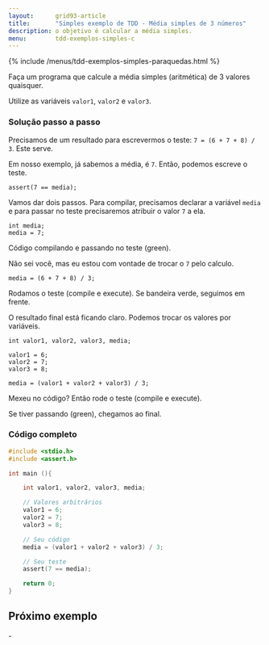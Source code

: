 ```yaml
---
layout:      grid93-article
title:       "Simples exemplo de TDD - Média simples de 3 números"
description: o objetivo é calcular a média simples.
menu:        tdd-exemplos-simples-c
---
```


{% include /menus/tdd-exemplos-simples-paraquedas.html %}

Faça um programa que calcule a média simples (aritmética) de 3 valores quaisquer.

Utilize as variáveis `valor1`, `valor2` e `valor3`.



### Solução passo a passo

Precisamos de um resultado para escrevermos o teste: `7 = (6 + 7 + 8) / 3`. Este serve.

Em nosso exemplo, já sabemos a média, é `7`. Então, podemos escreve o teste.

	assert(7 == media);

Vamos dar dois passos. Para compilar, precisamos declarar a variável `media` e para passar no teste precisaremos atribuir
o valor `7` a ela.

    int media;
    media = 7;

Código compilando e passando no teste (green).

Não sei você, mas eu estou com vontade de trocar o `7` pelo calculo.

    media = (6 + 7 + 8) / 3;

Rodamos o teste (compile e execute). Se bandeira verde, seguimos em frente.

O resultado final está ficando claro. Podemos trocar os valores por variáveis.

	int valor1, valor2, valor3, media;

	valor1 = 6;
	valor2 = 7;
	valor3 = 8;
    
    media = (valor1 + valor2 + valor3) / 3;

Mexeu no código? Então rode o teste (compile e execute).
    
Se tiver passando (green), chegamos ao final.


### Código completo

```c
#include <stdio.h>
#include <assert.h>

int main (){

    int valor1, valor2, valor3, media;

    // Valores arbitrários    
    valor1 = 6;
    valor2 = 7;
    valor3 = 8;

    // Seu código
    media = (valor1 + valor2 + valor3) / 3;

    // Seu teste
    assert(7 == media);

    return 0;
}
```



Próximo exemplo
---

-[]()
